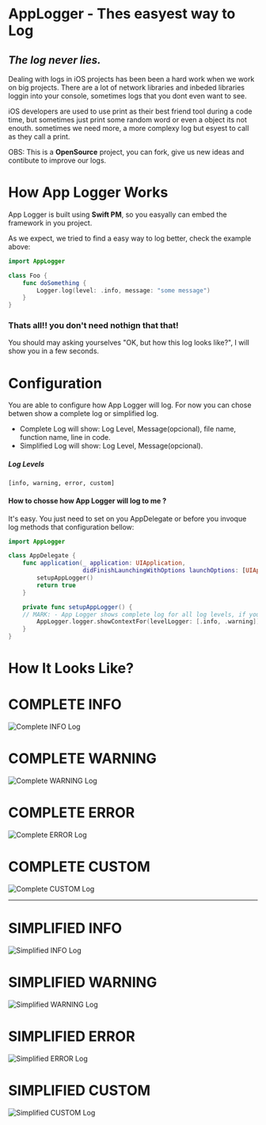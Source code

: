 # AppLogger - Thes easyest way to Log

## _The log never lies._

Dealing with logs in iOS projects has been been a hard work when we work on big projects. There are a lot of network libraries and inbeded libraries loggin into your console, sometimes logs that you dont even want to see. 

iOS developers are used to use print as their best friend tool during a code time, but sometimes just print some random word or even a object its not enouth. sometimes we need more, a more complexy log but esyest to call as they call a print.

OBS: This is a **OpenSource** project, you can fork, give us new ideas and contibute to improve our logs.

# How App Logger Works
App Logger is built using **Swift PM**, so you easyally can embed the framework in you project. 

As we expect, we tried to find a easy way to log better, check the example above: 

```swift
import AppLogger

class Foo {
    func doSomething {
        Logger.log(level: .info, message: "some message")
    }
} 
```
### Thats all!! you don't need nothign that that!

You should may asking yourselves "OK, but how this log looks like?", I will show you in a few seconds.


# Configuration

You are able to configure how App Logger will log. For now you can chose betwen show a complete log or simplified log.
- Complete Log will show: Log Level, Message(opcional), file name, function name, line in code. 
- Simplified Log will show: Log Level, Message(opcional).
   
##### Log Levels 
``` [info, warning, error, custom] ```

#### How to chosse how App Logger will log to me ?
It's easy. You just need to set on you AppDelegate or before you invoque log methods that configuration bellow:

```swift
import AppLogger

class AppDelegate { 
    func application(_ application: UIApplication,
                     didFinishLaunchingWithOptions launchOptions: [UIApplication.LaunchOptionsKey: Any]?) -> Bool {
        setupAppLogger()
        return true
    }

    private func setupAppLogger() {
    // MARK: - App Logger shows complete log for all log levels, if you want to change some complete log to simplified log you will need to fill this array with the levels you want to show complete.
        AppLogger.logger.showContextFor(levelLogger: [.info, .warning])
    }
}
```

# How It Looks Like?

# COMPLETE INFO
![Complete INFO Log](./.images/COMPLETEDLOG_INFO.png)

# COMPLETE WARNING
![Complete WARNING Log](./.images/COMPLETEDLOG_WARNING.png)

# COMPLETE ERROR
![Complete ERROR Log](./.images/COMPLETEDLOG_ERROR.png)

# COMPLETE CUSTOM
![Complete CUSTOM Log](./.images/COMPLETEDLOG_CUSTOM.png)


------------------


# SIMPLIFIED INFO
![Simplified INFO Log](./.images/SIMPLIFIEDLOG_INFO.png)

# SIMPLIFIED WARNING
![Simplified WARNING Log](./.images/SIMPLIFIEDLOG_WARNING.png)

# SIMPLIFIED ERROR
![Simplified ERROR Log](./.images/SIMPLIFIEDLOG_ERROR.png)

# SIMPLIFIED CUSTOM
![Simplified CUSTOM Log](./.images/SIMPLIFIEDLOG_CUSTOM.png)
